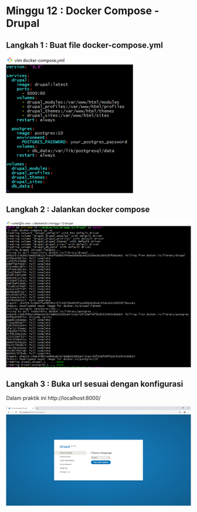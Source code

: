 # Minggu 12 : Docker Compose - Drupal

## Langkah 1 : Buat file docker-compose.yml

![Skrinsut](./img/step01.png)

## Langkah 2 : Jalankan docker compose

![Skrinsut](./img/step02.png)

## Langkah 3 : Buka url sesuai dengan konfigurasi
Dalam praktik ini http://localhost:8000/

![Skrinsut](./img/step03.png)